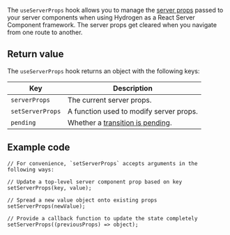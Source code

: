 <!-- This file is generated from source code in the Shopify/hydrogen repo. Edit the files in /packages/hydrogen/src/foundation/useServerProps and run 'yarn generate-docs' at the root of this repo. For more information, refer to https://github.com/Shopify/shopify-dev/blob/main/content/internal/operations/reference-docs/hydrogen.md. -->

The `useServerProps` hook allows you to manage the [server props](/custom-storefronts/hydrogen/framework/server-state) passed to your server components when using Hydrogen as a React Server Component framework. The server props get cleared when you navigate from one route to another.

## Return value

The `useServerProps` hook returns an object with the following keys:

| Key              | Description                                                                            |
| ---------------- | -------------------------------------------------------------------------------------- |
| `serverProps`    | The current server props.                                                              |
| `setServerProps` | A function used to modify server props.                                                |
| `pending`        | Whether a [transition is pending](https://github.com/reactwg/react-18/discussions/41). |

## Example code

```tsx
// For convenience, `setServerProps` accepts arguments in the following ways:

// Update a top-level server component prop based on key
setServerProps(key, value);

// Spread a new value object onto existing props
setServerProps(newValue);

// Provide a callback function to update the state completely
setServerProps((previousProps) => object);
```
